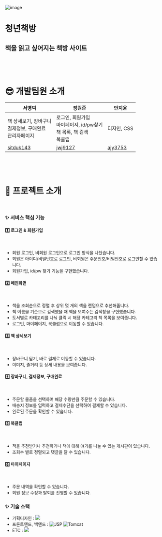 ![image](https://github.com/user-attachments/assets/f4bbaa2b-80c9-4d0a-99ab-fc390092527a)




# 청년책방<br>
## 책을 읽고 싶어지는 책방 사이트

<br><br><br>
# 😎 개발팀원 소개 
| **서병덕** | **정원준** | **안지윤** |
|------------|------------|------------|
| 책 상세보기, 장바구니<br>결제정보, 구매완료<br>관리자페이지 | 로그인, 회원가입<br>마이페이지, id/pw찾기<br>책 목록, 책 검색<br>북클럽 | 디자인, CSS |
| [sitduk143](https://github.com/sitduk143) | [jwj9127](https://github.com/jwj9127) | [ajy3753](https://github.com/ajy3753) |

<br><br><br>
# 📙 프로젝트 소개<br><br>

### ✨ 서비스 핵심 기능
#### 1️⃣ 로그인 & 회원가입
<br /> 

  - 회원 로그인, 비회원 로그인으로 로그인 방식을 나눴습니다.
  - 회원은 아이디/비밀번호로 로그인, 비회원은 주문번호/비밀번호로 로그인할 수 있습니다.
  - 회원가입, id/pw 찾기 기능을 구현했습니다.
#### 2️⃣ 메인화면
<br /> 

  - 책을 조회순으로 정렬 후 상위 몇 개의 책을 랜덤으로 추천해줍니다.
  - 책 이름을 기준으로 검색했을 때 책을 보여주는 검색창을 구현했습니다.
  - 도서별로 카테고리를 나눠 클릭 시 해당 카테고리 책 목록을 보여줍니다.
  - 로그인, 마이페이지, 북클럽으로 이동할 수 있습니다.
#### 3️⃣ 책 상세보기
<br /> 

  - 장바구니 담기, 바로 결제로 이동할 수 있습니다.
  - 이미지, 줄거리 등 상세 내용을 보여줍니다.
#### 4️⃣ 장바구니, 결제정보, 구매완료
<br /> 

  - 주문할 물품을 선택하여 해당 수량만큼 주문할 수 있습니다.
  - 배송지 정보를 입력하고 결제수단을 선택하여 결제할 수 있습니다.
  - 완료된 주문을 확인할 수 있습니다.
#### 5️⃣ 북클럽
<br /> 

  - 책을 추천받거나 추천하거나 책에 대해 얘기를 나눌 수 있는 게시판이 있습니다.
  - 조회수 별로 정렬되고 댓글을 달 수 있습니다.
#### 6️⃣ 마이페이지
<br /> 

  - 주문 내역을 확인할 수 있습니다.
  - 회원 정보 수정과 탈퇴를 진행할 수 있습니다.

### ✨ 기술 스택

- 기획디자인 : <img src="https://img.shields.io/badge/figma-F24E1E?style=for-the-badge&logo=figma&logoColor=white">
- 프론트엔드, 백엔드 : ![JSP](https://img.shields.io/badge/JSP-2.3-blue) ![Tomcat](https://img.shields.io/badge/Tomcat-9.0-yellow)
- ETC : <img src="https://img.shields.io/badge/github-181717?style=for-the-badge&logo=github&logoColor=white">
